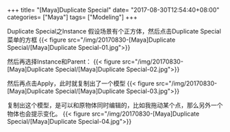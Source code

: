 +++
title= "[Maya]Duplicate Special"
date= "2017-08-30T12:54:40+08:00"
categories= ["Maya"]
tags= ["Modeling"]
+++

Duplicate Special之Instance
 假设场景有个正方体，然后点击Duplicate Special菜单的方框
{{< figure src="/img/20170830-[Maya]Duplicate Special/[Maya]Duplicate Special-01.jpg">}}

然后再选择Instance和Parent：
{{< figure src="/img/20170830-[Maya]Duplicate Special/[Maya]Duplicate Special-02.jpg">}}

然后再点击Apply，此时就复制出了一个模型
{{< figure src="/img/20170830-[Maya]Duplicate Special/[Maya]Duplicate Special-03.jpg">}}

复制出这个模型，是可以和原物体同时编辑的，比如我拖动某个点，那么另外一个物体也会提示变化。
{{< figure src="/img/20170830-[Maya]Duplicate Special/[Maya]Duplicate Special-04.jpg">}}

